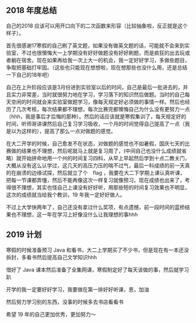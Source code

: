 ## 2018 年度总结

自己的2018 应该可以用开口向下的二次函数来形容（比较抽象啦，反正就是这个样子）。

首先很感谢17寒假的自己刷了英文题，如果没有做英文题的话，可能就不会来到实验室，不过也很懊悔大一上学期没有好好做题没有好好刷题，而是疯狂的出去玩或者躺在宿舍。现在如果再给我一次上大一的机会，我一定好好学习，多做些题目，争取把基础打牢固。（这些也只能现在想想啦，现在想那些也没什么用，还是总结一下自己的18年吧）

自己在上升阶段应该是3月份进到实验室以后的时间，自己是最后一批进去的，并且实力非常差，当时就很努力地在学习，学习落下的知识然后做题。当时的自己每天空闲的时间就会来实验室做题学习，像每天规定好必须做的事情一样。然后也经历了几次考核，每次结果都不理想，每次比赛完都懊悔自己为什么没有更努力一点（hhh，我是事后才后悔的那种）。然后的话应该就是寒假集训了，每天规定好的时间，听师哥讲课然后自己复习学习吸收，一个月的时间觉得自己提高了一点（我是以为这样的），提高了那么一点对做题的感觉。

在大二开学的时候，自己愈发不在状态，对做题的感觉也不如暑假，国庆七天的比赛做的结果也不理想，然后呢就马上就是复习周了，(中间自己也没什么成绩就省略）就开始拼命地用一个州的时间复习四科，从早上早起然后学到十点二教关门，大概从没有这么认学过，这几天的高压力压的喘不过气，最后一科成绩的前一天真的在崩溃的边缘试探，然后就立了个　flag ，我要在大二下学期上课认真听课，把每一节课都弄懂，然后不能再像这次一样复习就像预习。现在成绩也出来了，考得很不理想，其实也怪自己上课没有好好听，用那些短的时间复习效果也不明显，这次的成绩就当给我个教训，19 年我一定好好做人。

不过上大学快两年了，自己还没有拿过什么奖项，有点遗憾，前一段时间的蓝桥结果也不理想，这一年在学习上好像没什么让我理想的事hhh

## 2019 计划
寒假的时候准备预习 Java 和看书，大二上学期买了不少书，但是现在有一本还没拆封，多看书然后提高自己文学知识hhh

借好了 Java 课本然后准备了全集网课，寒假制定好了每天该做的事，然后就学习趴

开学的我一定要好好学习，我要做在第一排好好听课，恩，加油

然后努力学习别的东西，没事的时候多去书店看看书

希望 19 年的自己更加优秀，更加努力～
